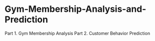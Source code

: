 # Gym-Membership-Analysis-and-Prediction

Part 1. Gym Membership Analysis
Part 2. Customer Behavior Prediction
